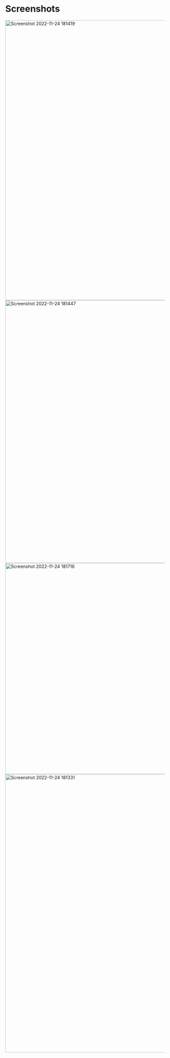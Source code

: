 # Screenshots

<img width="882" alt="Screenshot 2022-11-24 181419" src="https://user-images.githubusercontent.com/77046082/203873450-a72eecd0-2057-4055-af03-6b0f825f575b.png">

<img width="828" alt="Screenshot 2022-11-24 181447" src="https://user-images.githubusercontent.com/77046082/203873451-44d9f0ec-e5af-4fd7-b942-515aebaf92e3.png">

<img width="665" alt="Screenshot 2022-11-24 181716" src="https://user-images.githubusercontent.com/77046082/203873453-c43061ec-a642-440b-b35d-7d7aa29ae3c9.png">

<img width="877" alt="Screenshot 2022-11-24 181331" src="https://user-images.githubusercontent.com/77046082/203873454-30ebdd21-608f-4ebd-95c9-fa2113112537.png">

